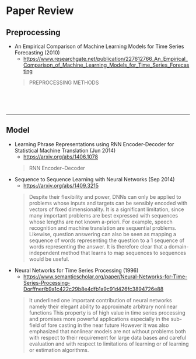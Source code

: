 # Paper Review
## Preprocessing

- An Empirical Comparison of Machine Learning Models for Time Series Forecasting (2010)
  - https://www.researchgate.net/publication/227612766_An_Empirical_Comparison_of_Machine_Learning_Models_for_Time_Series_Forecasting
  > PREPROCESSING METHODS

<br><br><br>

---

## Model

- Learning Phrase Representations using RNN Encoder-Decoder for Statistical Machine Translation (Jun 2014)
  - https://arxiv.org/abs/1406.1078
  > RNN Encoder–Decoder
- Sequence to Sequence Learning with Neural Networks (Sep 2014)
  - https://arxiv.org/abs/1409.3215
  > Despite their flexibility and power, DNNs can only be applied to problems whose inputs and targets can be sensibly encoded with vectors of fixed dimensionality. It is a significant limitation, since many important problems are best expressed with sequences whose lengths are not known a-priori. For example, speech recognition and machine translation are sequential problems. Likewise, question answering can also be seen as mapping a sequence of words representing the question to a 1 sequence of words representing the answer. It is therefore clear that a domain-independent method that learns to map sequences to sequences would be useful.
- Neural Networks for Time Series Processing (1996)
  - https://www.semanticscholar.org/paper/Neural-Networks-for-Time-Series-Processing-Dorffner/b9a1c422c29b8e4dfb1a9c91d426fc3894726e88
  > It underlined one important contribution of neural networks namely their elegant ability to approximate arbitrary nonlinear functions This property is of high value in time series processing and promises more powerful applications especially in the sub-field of fore casting in the near future However it was also emphasized that nonlinear models are not without problems both with respect to their requirement for large data bases and careful evaluation and with respect to limitations of learning or of learning or estimation algorithms.
